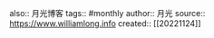 also:: 月光博客
tags:: #monthly
author:: 月光
source:: https://www.williamlong.info
created:: [[20221124]]

